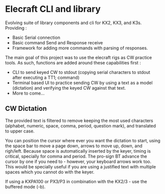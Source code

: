 # Elecraft CLI and library

Evolving suite of library components and cli for KX2, KX3, and K3s. Providing :
- Basic Serial connection  
- Basic command Send and Response receive
- Framework for adding more commands with parsing of responses.

The main goal of this project was to use the elecraft rigs as CW practice tools.
As such, functions are added around these capabilities first :
- CLI to send keyed CW to stdout (copying serial characters to stdout after executing a TT1; command)
- Terminal based UI to practice sending CW by using a text as a model (dictation) and verifying the keyed CW against that text.
- More to come...

## CW Dictation
The provided text is filtered to remove keeping the most used characters (alphabet, numeric, space, comma, period, question mark), and translated to upper case.

You can position the cursor where ever you want the dictation to start, using the space bar to move a page down, arrows to move up, down, and righ/left.
Because space is automatically inserted by the keyer, timing is critical, specially for comma and period.
The pro-sign BT advance the cursor by one if you need to - however, your keyboard arrows work too. This would be specially useful if you are using a justified text with multiple spaces which you cannot do with the keyer.

If using a KXPA100 or PX3/P3 in combination with the KX2/3 - use the buffered mode (-b).